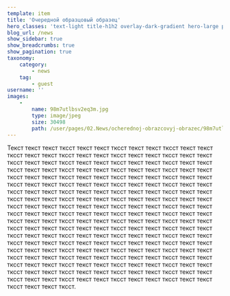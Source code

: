 ```yaml
---
template: item
title: 'Очередной образцовый образец'
hero_classes: 'text-light title-h1h2 overlay-dark-gradient hero-large parallax'
blog_url: /news
show_sidebar: true
show_breadcrumbs: true
show_pagination: true
taxonomy:
    category:
        - news
    tag:
        - guest
username: ''
images:
    -
        name: 98m7utlbsv2eq3m.jpg
        type: image/jpeg
        size: 30498
        path: /user/pages/02.News/ocherednoj-obrazcovyj-obrazec/98m7utlbsv2eq3m.jpg
---
```


Текст текст текст тксст текст текст тксст текст текст тксст текст текст тксст текст текст тксст текст текст тксст текст текст тксст текст текст тксст текст текст тксст текст текст тксст текст текст тксст текст текст тксст текст текст тксст текст текст тксст текст текст тксст текст текст тксст текст текст тксст текст текст тксст текст текст тксст текст текст тксст текст текст тксст текст текст тксст текст текст тксст текст текст тксст текст текст тксст текст текст тксст текст текст тксст текст текст тксст текст текст тксст текст текст тксст текст текст тксст текст текст тксст текст текст тксст текст текст тксст текст текст тксст текст текст тксст текст текст тксст текст текст тксст текст текст тксст текст текст тксст текст текст тксст текст текст тксст текст текст тксст текст текст тксст текст текст тксст текст текст тксст текст текст тксст текст текст тксст текст текст тксст текст текст тксст текст текст тксст текст текст тксст текст текст тксст текст текст тксст текст текст тксст текст текст тксст текст текст тксст текст текст тксст текст текст тксст текст текст тксст текст текст тксст текст текст тксст текст текст тксст текст текст тксст текст текст тксст текст текст тксст текст текст тксст текст текст тксст текст текст тксст текст текст тксст текст текст тксст текст текст тксст текст текст тксст текст текст тксст текст текст тксст текст текст тксст текст текст тксст.